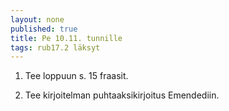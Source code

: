 ```yaml
---
layout: none
published: true
title: Pe 10.11. tunnille
tags: rub17.2 läksyt
---
```

1. Tee loppuun s. 15 fraasit. 

2. Tee kirjoitelman puhtaaksikirjoitus Emendediin. 
